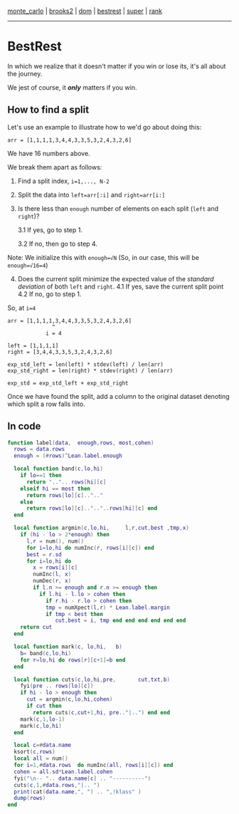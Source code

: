 [monte_carlo](monte_carlo.md) | [brooks2](brooks.md) | [dom](dom.md) | [bestrest](bestrest.md) | [super](super.md) | [rank](rank.md)

----

# BestRest

In which we realize that it doesn't matter
if you win or lose its, it's all about the journey. 

We jest of course, it __*only*__ matters if you win.



## How to find a split

Let's use an example to illustrate how to we'd go about doing this:

```
arr = [1,1,1,1,3,4,4,3,3,5,3,2,4,3,2,6]
```

We have 16 numbers above. 


We break them apart as follows:

1. Find a split index, `i=1,..., N-2`
2. Split the data into `left=arr[:i]` and `right=arr[i:]`
3. Is there less than `enough` number of elements on each split (`left` and `right`)? 

    3.1 If yes, go to step 1.
    
    3.2 If no, then go to step 4.

Note: We initialize this with `enough=√N` (So, in our case, this will be `enough=√16=4`)

4. Does the current split minimize the expected value of the $standard$ $deviation$ of both `left` and `right`. 
    4.1 If yes, save the current  split point
    4.2 If no, go to step 1.

So, at `i=4`

```
arr = [1,1,1,1,3,4,4,3,3,5,3,2,4,3,2,6]
              ^
            i = 4

left = [1,1,1,1]
right = [3,4,4,3,3,5,3,2,4,3,2,6]

exp_std_left = len(left) * stdev(left) / len(arr)
exp_std_right = len(right) * stdev(right) / len(arr)

exp_std = exp_std_left + exp_std_right
```

Once we have found the split, add a column to the original dataset denoting which split a row falls into.


## In code

```lua
function label(data,  enough,rows, most,cohen)
  rows = data.rows
  enough = (#rows)^Lean.label.enough

  local function band(c,lo,hi)
    if lo==1 then
      return "..".. rows[hi][c]
    elseif hi == most then
      return rows[lo][c]..".."
    else
      return rows[lo][c]..".."..rows[hi][c] end
  end

  local function argmin(c,lo,hi,     l,r,cut,best ,tmp,x)
    if (hi - lo > 2*enough) then
      l,r = num(), num()
      for i=lo,hi do numInc(r, rows[i][c]) end
      best = r.sd
      for i=lo,hi do
        x = rows[i][c]
        numInc(l, x)
        numDec(r, x)
        if l.n >= enough and r.n >= enough then
          if l.hi - l.lo > cohen then
            if r.hi - r.lo > cohen then
            tmp = numXpect(l,r) * Lean.label.margin
            if tmp < best then
               cut,best = i, tmp end end end end end end
    return cut
  end

  local function mark(c, lo,hi,   b)
    b= band(c,lo,hi)
    for r=lo,hi do rows[r][c+1]=b end
  end

  local function cuts(c,lo,hi,pre,       cut,txt,b)
    fyi(pre .. rows[lo][c])
    if hi - lo > enough then
      cut = argmin(c,lo,hi,cohen)
      if cut then
        return cuts(c,cut+1,hi, pre.."|..") end end
    mark(c,1,lo-1)
    mark(c,lo,hi)
  end

  local c=#data.name
  ksort(c,rows)
  local all = num()
  for i=1,#data.rows  do numInc(all, rows[i][c]) end
  cohen = all.sd*Lean.label.cohen
  fyi("\n-- ".. data.name[c] .. "----------")
  cuts(c,1,#data.rows,"|.. ")
  print(cat(data.name,", ") .. ",!klass" )
  dump(rows)
end
  ```
